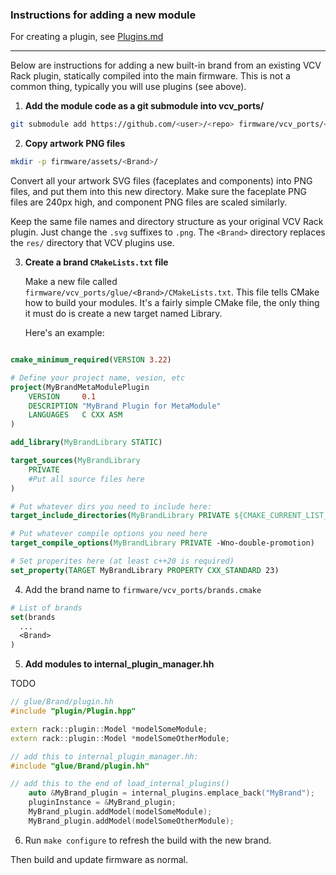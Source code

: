 ### Instructions for adding a new module

For creating a plugin, see [Plugins.md](Plugins.md)

-----

Below are instructions for adding a new built-in brand from an existing VCV Rack plugin, statically compiled 
into the main firmware. This is not a common thing, typically you will use plugins (see above).

1) **Add the module code as a git submodule into vcv_ports/**

```bash
git submodule add https://github.com/<user>/<repo> firmware/vcv_ports/<Brand>
```

2) **Copy artwork PNG files**

```bash
mkdir -p firmware/assets/<Brand>/
```

Convert all your artwork SVG files (faceplates and components) into PNG files,
and put them into this new directory.
Make sure the faceplate PNG files are 240px high, and component PNG files are 
scaled similarly.

Keep the same file names and directory structure as your original VCV Rack plugin.
Just change the `.svg` suffixes to `.png`.
The `<Brand>` directory replaces the `res/` directory that VCV plugins use.


3) **Create a brand `CMakeLists.txt` file**

   Make a new file called `firmware/vcv_ports/glue/<Brand>/CMakeLists.txt`.
   This file tells CMake how to build your modules. It's a fairly simple CMake
   file, the only thing it must do is create a new target named <Brand>Library.

   Here's an example:

```cmake

cmake_minimum_required(VERSION 3.22)

# Define your project name, vesion, etc
project(MyBrandMetaModulePlugin 
    VERSION     0.1 
    DESCRIPTION "MyBrand Plugin for MetaModule" 
    LANGUAGES   C CXX ASM
)

add_library(MyBrandLibrary STATIC)

target_sources(MyBrandLibrary
    PRIVATE
    #Put all source files here
)

# Put whatever dirs you need to include here:
target_include_directories(MyBrandLibrary PRIVATE ${CMAKE_CURRENT_LIST_DIR}/../../MyBrand/src)

# Put whatever compile options you need here
target_compile_options(MyBrandLibrary PRIVATE -Wno-double-promotion)

# Set properites here (at least c++20 is required)
set_property(TARGET MyBrandLibrary PROPERTY CXX_STANDARD 23)

```


4) Add the brand name to `firmware/vcv_ports/brands.cmake`

```cmake
# List of brands
set(brands
  ...
  <Brand>
)
```


5) **Add modules to internal_plugin_manager.hh**

TODO

```c++
// glue/Brand/plugin.hh
#include "plugin/Plugin.hpp"

extern rack::plugin::Model *modelSomeModule;
extern rack::plugin::Model *modelSomeOtherModule;

```


```c++
// add this to internal_plugin_manager.hh:
#include "glue/Brand/plugin.hh"

// add this to the end of load_internal_plugins()
    auto &MyBrand_plugin = internal_plugins.emplace_back("MyBrand");
    pluginInstance = &MyBrand_plugin;
    MyBrand_plugin.addModel(modelSomeModule);
    MyBrand_plugin.addModel(modelSomeOtherModule);

```

6) Run `make configure` to refresh the build with the new brand.

Then build and update firmware as normal.
